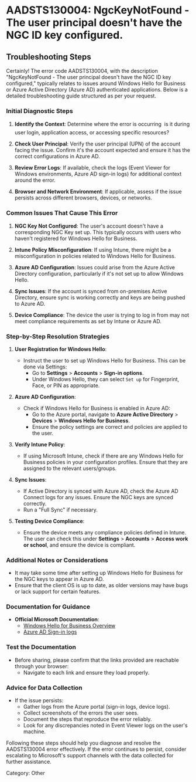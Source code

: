 # AADSTS130004: NgcKeyNotFound - The user principal doesn't have the NGC ID key configured.


## Troubleshooting Steps
Certainly! The error code AADSTS130004, with the description "NgcKeyNotFound - The user principal doesn't have the NGC ID key configured," typically relates to issues around Windows Hello for Business or Azure Active Directory (Azure AD) authenticated applications. Below is a detailed troubleshooting guide structured as per your request.

### Initial Diagnostic Steps
1. **Identify the Context**: Determine where the error is occurring  is it during user login, application access, or accessing specific resources?
  
2. **Check User Principal**: Verify the user principal (UPN) of the account facing the issue. Confirm it's the account expected and ensure it has the correct configurations in Azure AD.

3. **Review Error Logs**: If available, check the logs (Event Viewer for Windows environments, Azure AD sign-in logs) for additional context around the error.

4. **Browser and Network Environment**: If applicable, assess if the issue persists across different browsers, devices, or networks.

### Common Issues That Cause This Error
1. **NGC Key Not Configured**: The user's account doesn't have a corresponding NGC Key set up. This typically occurs with users who haven't registered for Windows Hello for Business.

2. **Intune Policy Misconfiguration**: If using Intune, there might be a misconfiguration in policies related to Windows Hello for Business.

3. **Azure AD Configuration**: Issues could arise from the Azure Active Directory configuration, particularly if it's not set up to allow Windows Hello.

4. **Sync Issues**: If the account is synced from on-premises Active Directory, ensure sync is working correctly and keys are being pushed to Azure AD.

5. **Device Compliance**: The device the user is trying to log in from may not meet compliance requirements as set by Intune or Azure AD.

### Step-by-Step Resolution Strategies
1. **User Registration for Windows Hello**:
   - Instruct the user to set up Windows Hello for Business. This can be done via Settings:
     - Go to **Settings** > **Accounts** > **Sign-in options**.
     - Under Windows Hello, they can select `Set up` for Fingerprint, Face, or PIN as appropriate.

2. **Azure AD Configuration**:
   - Check if Windows Hello for Business is enabled in Azure AD:
     - Go to the Azure portal, navigate to **Azure Active Directory** > **Devices** > **Windows Hello for Business**.
     - Ensure the policy settings are correct and policies are applied to the user.

3. **Verify Intune Policy**:
   - If using Microsoft Intune, check if there are any Windows Hello for Business policies in your configuration profiles. Ensure that they are assigned to the relevant users/groups.

4. **Sync Issues**:
   - If Active Directory is synced with Azure AD, check the Azure AD Connect logs for any issues. Ensure the NGC keys are synced correctly.
   - Run a "Full Sync" if necessary.

5. **Testing Device Compliance**:
   - Ensure the device meets any compliance policies defined in Intune. The user can check this under **Settings** > **Accounts** > **Access work or school**, and ensure the device is compliant.

### Additional Notes or Considerations
- It may take some time after setting up Windows Hello for Business for the NGC keys to appear in Azure AD.
- Ensure that the client OS is up to date, as older versions may have bugs or lack support for certain features.
  
### Documentation for Guidance
- **Official Microsoft Documentation**:
   - [Windows Hello for Business Overview](https://learn.microsoft.com/en-us/windows/security/identity-protection/hello-for-business/hello-overview)
   - [Azure AD Sign-in logs](https://learn.microsoft.com/en-us/azure/active-directory/reports-monitoring/concept-sign-ins)

### Test the Documentation
- Before sharing, please confirm that the links provided are reachable through your browser:
  - Navigate to each link and ensure they load properly.
  
### Advice for Data Collection
- If the issue persists:
  - Gather logs from the Azure portal (sign-in logs, device logs).
  - Collect screenshots of the errors the user sees.
  - Document the steps that reproduce the error reliably.
  - Look for any discrepancies noted in Event Viewer logs on the user's machine.

Following these steps should help you diagnose and resolve the AADSTS130004 error effectively. If the error continues to persist, consider escalating to Microsoft's support channels with the data collected for further assistance.

Category: Other